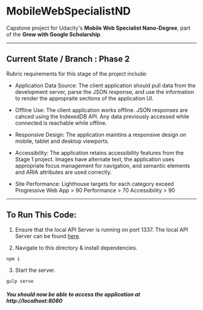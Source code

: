 # MobileWebSpecialistND

Capstone project for Udacity's **Mobile Web Specialist Nano-Degree**, part of the **Grow with Google Scholarship**.

---

## Current State / Branch : Phase 2

Rubric requirements for this stage of the project include:

* Application Data Source: The client application should pull data from the development server, parse the JSON response, and use the information to render the appropraite sections of the application UI.
* Offline Use: The client application works offline. JSON responses are cahced using the IndexedDB API. Any data previously accessed while connected is reachable while offline.


* Responsive Design: The application maintins a responsive design on mobile, tablet and desktop viewports.
* Accessibility: The application retains accessibility features from the Stage 1 project. Images have alternate text, the application uses appropriate focus management for navigation, and semantic elements and ARIA attributes are used correctly.


* Site Performance: Lighthouse targets for each category exceed
   Progressive Web App > 90
   Performance > 70
   Accessibility > 90

---

## To Run This Code:


1. Ensure that the local API Server is running on port 1337.
   The local API Server can be found [here](https://github.com/udacity/mws-restaurant-stage-2).

2. Navigate to this directory & install dependencies.
```
npm i
```

3. Start the server.
```
gulp serve
```

##### You should now be able to access the application at http://localhost:8080

